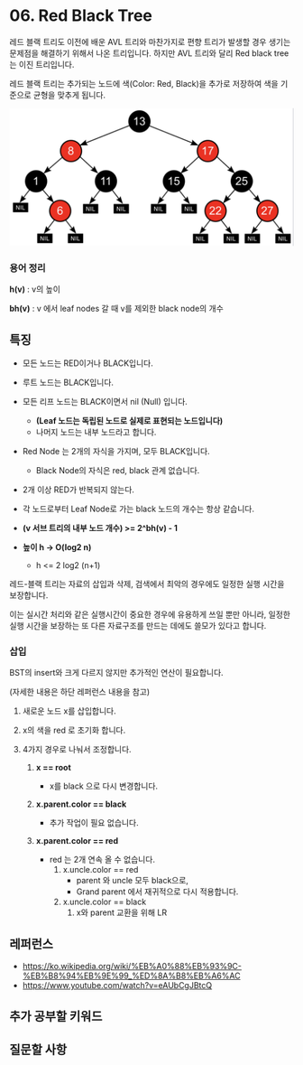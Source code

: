 # 06. Red Black Tree

레드 블랙 트리도 이전에 배운 AVL 트리와 마찬가지로 편향 트리가 발생할 경우 생기는 문제점을 해결하기 위해서 나온 트리입니다. 하지만 AVL 트리와 달리 Red black tree는 이진 트리입니다.

레드 블랙 트리는 추가되는 노드에 색(Color: Red, Black)을 추가로 저장하여 색을 기준으로 균형을 맞추게 됩니다.



![image-20210410213712300](../assets/data_structure/red_black.png)



### 용어 정리

**h(v)** : v의 높이

**bh(v)** : v 에서 leaf nodes 갈 때 v를 제외한 black node의 개수







## 특징

- 모든 노드는 RED이거나 BLACK입니다.
- 루트 노드는 BLACK입니다.
- 모든 리프 노드는 BLACK이면서 nil (Null) 입니다. 
  - **(Leaf 노드는 독립된 노드로 실제로 표현되는 노드입니다)**
  - 나머지 노드는 내부 노드라고 합니다.

- Red Node 는 2개의 자식을 가지며, 모두 BLACK입니다.
  - Black Node의 자식은 red, black 관계 없습니다.

- 2개 이상 RED가 반복되지 않는다.
- 각 노드로부터 Leaf Node로 가는 black 노드의 개수는 항상 같습니다.
- **(v 서브 트리의 내부 노드 개수) >= 2^bh(v) - 1** 
- **높이 h -> O(log2 n)** 
  - h <= 2 log2 (n+1)





레드-블랙 트리는 자료의 삽입과 삭제, 검색에서 최악의 경우에도 일정한 실행 시간을 보장합니다. 

이는 실시간 처리와 같은 실행시간이 중요한 경우에 유용하게 쓰일 뿐만 아니라, 일정한 실행 시간을 보장하는 또 다른 자료구조를 만드는 데에도 쓸모가 있다고 합니다.





### 삽입

BST의 insert와 크게 다르지 않지만 추가적인 연산이 필요합니다.

(자세한 내용은 하단 레퍼런스 내용을 참고)

1. 새로운 노드 x를 삽입합니다.

2. x의 색을 red 로 초기화 합니다.

3. 4가지 경우로 나눠서 조정합니다.

   1. **x == root**
      - x를 black 으로 다시 변경합니다.

   2. **x.parent.color == black**
      - 추가 작업이 필요 없습니다.
   3. **x.parent.color == red**
      - red 는 2개 연속 올 수 없습니다.
        1. x.uncle.color == red
           - parent 와 uncle 모두 black으로,
           - Grand parent 에서 재귀적으로 다시 적용합니다.
        2. x.uncle.color == black
           1. x와 parent 교환을 위해 LR 













## 레퍼런스

- https://ko.wikipedia.org/wiki/%EB%A0%88%EB%93%9C-%EB%B8%94%EB%9E%99_%ED%8A%B8%EB%A6%AC
- https://www.youtube.com/watch?v=eAUbCgJBtcQ



## 추가 공부할 키워드





## 질문할 사항

